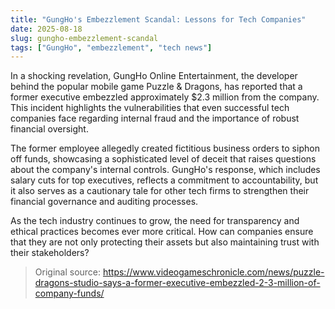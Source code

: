 ```yaml
---
title: "GungHo's Embezzlement Scandal: Lessons for Tech Companies"
date: 2025-08-18
slug: gungho-embezzlement-scandal
tags: ["GungHo", "embezzlement", "tech news"]
---
```


In a shocking revelation, GungHo Online Entertainment, the developer behind the popular mobile game Puzzle & Dragons, has reported that a former executive embezzled approximately $2.3 million from the company. This incident highlights the vulnerabilities that even successful tech companies face regarding internal fraud and the importance of robust financial oversight.

The former employee allegedly created fictitious business orders to siphon off funds, showcasing a sophisticated level of deceit that raises questions about the company's internal controls. GungHo's response, which includes salary cuts for top executives, reflects a commitment to accountability, but it also serves as a cautionary tale for other tech firms to strengthen their financial governance and auditing processes.

As the tech industry continues to grow, the need for transparency and ethical practices becomes ever more critical. How can companies ensure that they are not only protecting their assets but also maintaining trust with their stakeholders? 

> Original source: https://www.videogameschronicle.com/news/puzzle-dragons-studio-says-a-former-executive-embezzled-2-3-million-of-company-funds/